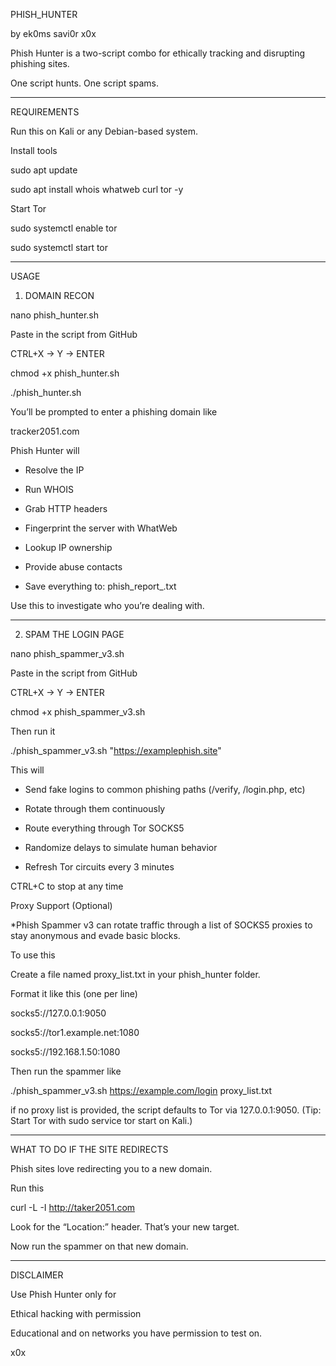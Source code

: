 PHISH_HUNTER

by ek0ms savi0r x0x

Phish Hunter is a two-script combo for ethically tracking and disrupting phishing sites.

One script hunts. One script spams. 

---------------------------

REQUIREMENTS

Run this on Kali or any Debian-based system.

Install tools

sudo apt update

sudo apt install whois whatweb curl tor -y

Start Tor

sudo systemctl enable tor

sudo systemctl start tor

---------------------------

USAGE

1. DOMAIN RECON

nano phish_hunter.sh

Paste in the script from GitHub

CTRL+X → Y → ENTER

chmod +x phish_hunter.sh

./phish_hunter.sh

You’ll be prompted to enter a phishing domain like

tracker2051.com

Phish Hunter will

- Resolve the IP

- Run WHOIS

- Grab HTTP headers

- Fingerprint the server with WhatWeb

- Lookup IP ownership

- Provide abuse contacts

- Save everything to: phish_report_<domain>.txt

Use this to investigate who you’re dealing with.

---------------------------

2. SPAM THE LOGIN PAGE

nano phish_spammer_v3.sh

Paste in the script from GitHub

CTRL+X → Y → ENTER

chmod +x phish_spammer_v3.sh

Then run it

./phish_spammer_v3.sh "https://examplephish.site"  

This will

- Send fake logins to common phishing paths (/verify, /login.php, etc)

- Rotate through them continuously

- Route everything through Tor SOCKS5

- Randomize delays to simulate human behavior

- Refresh Tor circuits every 3 minutes

CTRL+C to stop at any time

Proxy Support (Optional)

*Phish Spammer v3 can rotate traffic through a list of SOCKS5 proxies to stay anonymous and evade basic blocks.

To use this

Create a file named proxy_list.txt in your phish_hunter folder.

Format it like this (one per line)

socks5://127.0.0.1:9050

socks5://tor1.example.net:1080

socks5://192.168.1.50:1080

Then run the spammer like

./phish_spammer_v3.sh https://example.com/login proxy_list.txt


if no proxy list is provided, the script defaults to Tor via 127.0.0.1:9050.
(Tip: Start Tor with sudo service tor start on Kali.)

---------------------------

WHAT TO DO IF THE SITE REDIRECTS

Phish sites love redirecting you to a new domain.

Run this

curl -L -I http://taker2051.com

Look for the “Location:” header. That’s your new target.

Now run the spammer on that new domain.

---------------------------

DISCLAIMER

Use Phish Hunter only for

Ethical hacking with permission

Educational and on networks you have permission to test on.


x0x
